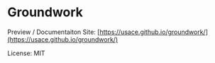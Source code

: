 # Groundwork

Preview / Documentaiton Site: [https://usace.github.io/groundwork/](https://usace.github.io/groundwork/)

License: MIT

